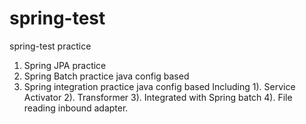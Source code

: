 spring-test
===========

spring-test practice

1. Spring JPA practice
2. Spring Batch practice java config based
3. Spring integration practice java config based
  Including
  1). Service Activator
  2). Transformer
  3). Integrated with Spring batch
  4). File reading inbound adapter.
